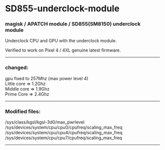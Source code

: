 # SD855-underclock-module
### magisk / APATCH module / SD855(SM8150) underclock module


Underclock CPU and GPU with the underclock module.

Verified to work on Pixel 4 / 4XL genuine latest firmware.

***
### changed:
gpu fixed to 257Mhz (max power level 4)  
Little core => 1.2Ghz  
Middle core => 1.9Ghz  
Prime Core => 2.4Ghz
***
### Modified files:
/sys/class/kgsl/kgsl-3d0/max_pwrlevel  
/sys/devices/system/cpu/cpu0/cpufreq/scaling_max_freq  
/sys/devices/system/cpu/cpu4/cpufreq/scaling_max_freq  
/sys/devices/system/cpu/cpu7/cpufreq/scaling_max_freq  
***
